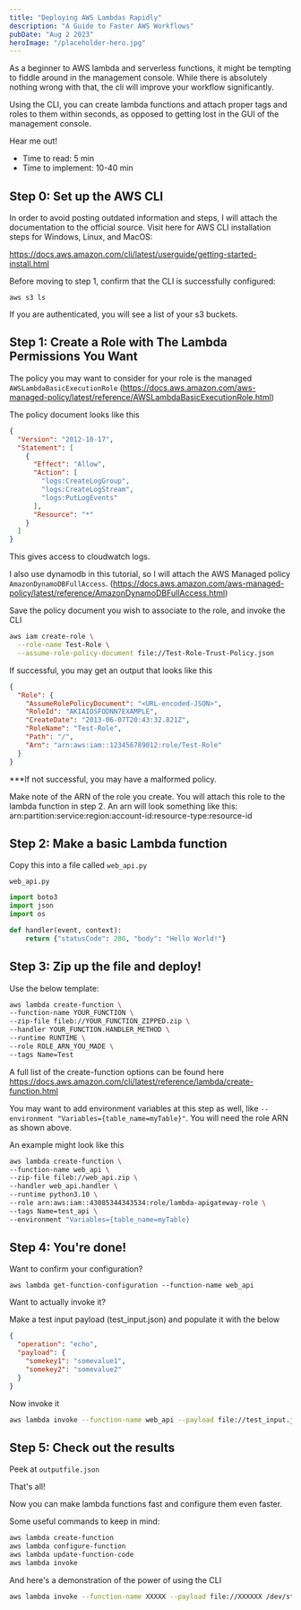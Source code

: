 ```yaml
---
title: "Deploying AWS Lambdas Rapidly"
description: "A Guide to Faster AWS Workflows"
pubDate: "Aug 2 2023"
heroImage: "/placeholder-hero.jpg"
---
```


As a beginner to AWS lambda and serverless functions, it might be tempting to fiddle around in the management console. While there is absolutely nothing wrong with that, the cli will improve your workflow significantly.

Using the CLI, you can create lambda functions and attach proper tags and roles to them within seconds, as opposed to getting lost in the GUI of the management console.

Hear me out!

- Time to read: 5 min
- Time to implement: 10-40 min

## Step 0: Set up the AWS CLI

In order to avoid posting outdated information and steps, I will attach the documentation to the official source. Visit here for AWS CLI installation steps for Windows, Linux, and MacOS:

https://docs.aws.amazon.com/cli/latest/userguide/getting-started-install.html

Before moving to step 1, confirm that the CLI is successfully configured:

```
aws s3 ls
```

If you are authenticated, you will see a list of your s3 buckets.

## Step 1: Create a Role with The Lambda Permissions You Want

The policy you may want to consider for your role is the managed `AWSLambdaBasicExecutionRole` (https://docs.aws.amazon.com/aws-managed-policy/latest/reference/AWSLambdaBasicExecutionRole.html)

The policy document looks like this

```json
{
  "Version": "2012-10-17",
  "Statement": [
    {
      "Effect": "Allow",
      "Action": [
        "logs:CreateLogGroup",
        "logs:CreateLogStream",
        "logs:PutLogEvents"
      ],
      "Resource": "*"
    }
  ]
}
```

This gives access to cloudwatch logs.

I also use dynamodb in this tutorial, so I will attach the AWS Managed policy `AmazonDynamoDBFullAccess`. (https://docs.aws.amazon.com/aws-managed-policy/latest/reference/AmazonDynamoDBFullAccess.html)

Save the policy document you wish to associate to the role, and invoke the CLI

```bash
aws iam create-role \
  --role-name Test-Role \
  --assume-role-policy-document file://Test-Role-Trust-Policy.json
```

If successful, you may get an output that looks like this

```json
{
  "Role": {
    "AssumeRolePolicyDocument": "<URL-encoded-JSON>",
    "RoleId": "AKIAIOSFODNN7EXAMPLE",
    "CreateDate": "2013-06-07T20:43:32.821Z",
    "RoleName": "Test-Role",
    "Path": "/",
    "Arn": "arn:aws:iam::123456789012:role/Test-Role"
  }
}
```

\*\*\*If not successful, you may have a malformed policy.

Make note of the ARN of the role you create. You will attach this role to the lambda function in step 2. An arn will look something like this: arn:partition:service:region:account-id:resource-type:resource-id

## Step 2: Make a basic Lambda function

Copy this into a file called `web_api.py`

`web_api.py`

```python
import boto3
import json
import os

def handler(event, context):
	return {"statusCode": 200, "body": "Hello World!"}
```

## Step 3: Zip up the file and deploy!

Use the below template:

```bash
aws lambda create-function \
--function-name YOUR_FUNCTION \
--zip-file fileb://YOUR_FUNCTION_ZIPPED.zip \
--handler YOUR_FUNCTION.HANDLER_METHOD \
--runtime RUNTIME \
--role ROLE_ARN_YOU_MADE \
--tags Name=Test
```

A full list of the create-function options can be found here
https://docs.aws.amazon.com/cli/latest/reference/lambda/create-function.html

You may want to add environment variables at this step as well, like `--environment "Variables={table_name=myTable}"`. You will need the role ARN as shown above.

An example might look like this

```bash
aws lambda create-function \
--function-name web_api \
--zip-file fileb://web_api.zip \
--handler web_api.handler \
--runtime python3.10 \
--role arn:aws:iam::43085344343534:role/lambda-apigateway-role \
--tags Name=test_api \
--environment "Variables={table_name=myTable}
```

## Step 4: You're done!

Want to confirm your configuration?

```
aws lambda get-function-configuration --function-name web_api
```

Want to actually invoke it?

Make a test input payload (test_input.json) and populate it with the below

```json
{
  "operation": "echo",
  "payload": {
    "somekey1": "somevalue1",
    "somekey2": "somevalue2"
  }
}
```

Now invoke it

```bash
aws lambda invoke --function-name web_api --payload file://test_input.json outputfile.json --cli-binary-format raw-in-base64-out
```

## Step 5: Check out the results

Peek at `outputfile.json`

That's all!

Now you can make lambda functions fast and configure them even faster.

Some useful commands to keep in mind:

```bash
aws lambda create-function
aws lambda configure-function
aws lambda update-function-code
aws lambda invoke
```

And here's a demonstration of the power of using the CLI

```bash
aws lambda invoke --function-name XXXXX --payload file://XXXXXX /dev/stdout --region us-west-2 --cli-binary-format raw-in-base64-out | jq
```
